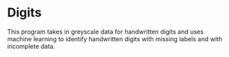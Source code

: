 # Digits

This program takes in greyscale data for handwritten digits and uses machine learning to identify handwritten digits with missing labels and with incomplete data.
